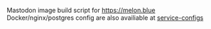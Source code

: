 Mastodon image build script for https://melon.blue  
Docker/nginx/postgres config are also availiable at [service-configs](https://github.com/Lori3f6/service-configs)

